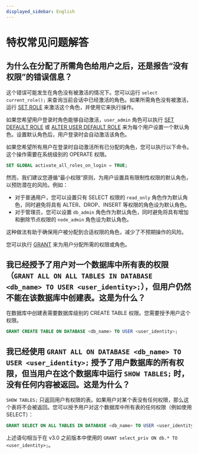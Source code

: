 ```yaml
---
displayed_sidebar: English
---
```


# 特权常见问题解答

## 为什么在分配了所需角色给用户之后，还是报告“没有权限”的错误信息？

这个错误可能发生在角色没有被激活的情况下。您可以运行 `select current_role();` 来查询当前会话中已经激活的角色。如果所需角色没有被激活，运行 [SET ROLE](../sql-reference/sql-statements/account-management/SET_ROLE.md) 来激活这个角色，并使用它来执行操作。

如果您希望用户登录时角色能够自动激活，`user_admin` 角色可以执行 [SET DEFAULT ROLE](../sql-reference/sql-statements/account-management/SET_DEFAULT_ROLE.md) 或 [ALTER USER DEFAULT ROLE](../sql-reference/sql-statements/account-management/ALTER_USER.md) 来为每个用户设置一个默认角色。设置默认角色后，用户登录时会自动激活该角色。

如果您希望所有用户在登录时自动激活所有已分配的角色，您可以执行以下命令。这个操作需要在系统级别的 OPERATE 权限。

```SQL
SET GLOBAL activate_all_roles_on_login = TRUE;
```

然而，我们建议您遵循“最小权限”原则，为用户设置具有限制性权限的默认角色，以预防潜在的风险。例如：

- 对于普通用户，您可以设置只有 SELECT 权限的 `read_only` 角色作为默认角色，同时避免将具有 ALTER、DROP、INSERT 等权限的角色设为默认角色。
- 对于管理员，您可以设置 `db_admin` 角色作为默认角色，同时避免将具有增加和删除节点权限的 `node_admin` 角色设为默认角色。

这种做法有助于确保用户被分配到合适权限的角色，减少了不预期操作的风险。

您可以执行 [GRANT](../sql-reference/sql-statements/account-management/GRANT.md) 来为用户分配所需的权限或角色。

## 我已经授予了用户对一个数据库中所有表的权限（`GRANT ALL ON ALL TABLES IN DATABASE <db_name> TO USER <user_identity>;`），但用户仍然不能在该数据库中创建表。这是为什么？

在数据库中创建表需要数据库级别的 CREATE TABLE 权限。您需要授予用户这个权限。

```SQL
GRANT CREATE TABLE ON DATABASE <db_name> TO USER <user_identity>;
```

## 我已经使用 `GRANT ALL ON DATABASE <db_name> TO USER <user_identity>;` 授予了用户数据库的所有权限，但当用户在这个数据库中运行 `SHOW TABLES;` 时，没有任何内容被返回。这是为什么？

`SHOW TABLES;` 只返回用户有权限的表。如果用户对某个表没有任何权限，那么这个表将不会被返回。您可以授予用户对这个数据库中所有表的任何权限（例如使用 SELECT）：

```SQL
GRANT SELECT ON ALL TABLES IN DATABASE <db_name> TO USER <user_identity>;
```

上述语句相当于在 v3.0 之前版本中使用的 `GRANT select_priv ON db.* TO <user_identity>;`。